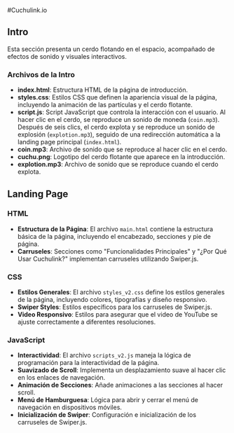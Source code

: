 #Cuchulink.io

## Intro

Esta sección presenta un cerdo flotando en el espacio, acompañado de efectos de sonido y visuales interactivos.

### Archivos de la Intro

- **index.html**: Estructura HTML de la página de introducción.
- **styles.css**: Estilos CSS que definen la apariencia visual de la página, incluyendo la animación de las partículas y el cerdo flotante.
- **script.js**: Script JavaScript que controla la interacción con el usuario. Al hacer clic en el cerdo, se reproduce un sonido de moneda (`coin.mp3`). Después de seis clics, el cerdo explota y se reproduce un sonido de explosión (`explotion.mp3`), seguido de una redirección automática a la landing page principal (`index.html`).
- **coin.mp3**: Archivo de sonido que se reproduce al hacer clic en el cerdo.
- **cuchu.png**: Logotipo del cerdo flotante que aparece en la introducción.
- **explotion.mp3**: Archivo de sonido que se reproduce cuando el cerdo explota.

## Landing Page

### HTML

- **Estructura de la Página**: El archivo `main.html` contiene la estructura básica de la página, incluyendo el encabezado, secciones y pie de página.
- **Carruseles**: Secciones como "Funcionalidades Principales" y "¿Por Qué Usar Cuchulink?" implementan carruseles utilizando Swiper.js.

### CSS

- **Estilos Generales**: El archivo `styles_v2.css` define los estilos generales de la página, incluyendo colores, tipografías y diseño responsivo.
- **Swiper Styles**: Estilos específicos para los carruseles de Swiper.js.
- **Video Responsivo**: Estilos para asegurar que el video de YouTube se ajuste correctamente a diferentes resoluciones.

### JavaScript

- **Interactividad**: El archivo `scripts_v2.js` maneja la lógica de programación para la interactividad de la página.
- **Suavizado de Scroll**: Implementa un desplazamiento suave al hacer clic en los enlaces de navegación.
- **Animación de Secciones**: Añade animaciones a las secciones al hacer scroll.
- **Menú de Hamburguesa**: Lógica para abrir y cerrar el menú de navegación en dispositivos móviles.
- **Inicialización de Swiper**: Configuración e inicialización de los carruseles de Swiper.js.

